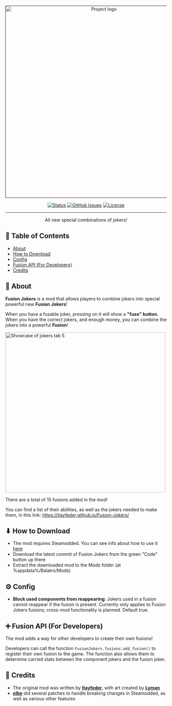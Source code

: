 <p align="center">
  <a href="" rel="noopener">
 <img width=600px src="art/logo.png?raw=true" alt="Project logo"></a>
</p>


<div align="center">

[![Status](https://img.shields.io/badge/status-active-success.svg)]()
[![GitHub Issues](https://img.shields.io/github/issues/itayfeder/Fusion-Jokers.svg)](https://github.com/itayfeder/Fusion-Jokers/issues)
[![License](https://img.shields.io/badge/license-GNU-blue.svg)](/LICENSE)

</div>

---

<p align="center"> All new special combinations of jokers!
    <br> 
</p>

## 📝 Table of Contents

- [About](#about)
- [How to Download](#how_to_download)
- [Config](#config)
- [Fusion API (For Developers)](#fusion_api)
- [Credits](#credits)

## 🧐 About <a name = "about"></a>

**Fusion Jokers** is a mod that allows players to combine jokers into special powerful new **Fusion Jokers**!

When you have a fusable joker, pressing on it will show a **"fuse" button**. When you have the correct jokers, and enough money, you can combine the jokers into a powerful **Fusion**! 

<img width=500px src="art/jokers_tab.png?raw=true" alt="Showcase of jokers tab 5"></a>

There are a total of 15 fusions added in the mod!

You can find a list of their abilities, as well as the jokers needed to make them, in this link: https://itayfeder.github.io/Fusion-Jokers/

## ⬇ How to Download <a name = "how_to_download"></a>

- The mod requires Steamodded. You can see info about how to use it [here](https://github.com/Steamopollys/Steamodded)
- Download the latest commit of Fusion Jokers from the green "Code" button up there
- Extract the downloaded mod to the Mods folder (at %appdata%/Balatro/Mods)

## ⚙️ Config <a name = "config"></a>

- **Block used components from reappearing**: Jokers used in a fusion cannot reappear if the fusion is present. Currently only applies to Fusion Jokers fusions; cross-mod functionality is planned. Default true.

## ➕ Fusion API (For Developers) <a name = "fusion_api"></a>

The mod adds a way for other developers to create their own fusions!

Developers can call the function `FusionJokers.fusions:add_fusion()` to register their own fusion to the game. The function also allows them to determine carried stats between the component jokers and the fusion joker.

## 🎉 Credits <a name = "credits"></a>

- The original mod was written by [**Itayfeder**](https://github.com/stars/itayfeder/lists/balatro-modding), with art created by [**Lyman**](https://github.com/spikeof2010)
- [**elbe**](https://github.com/lshtech) did several patches to handle breaking changes in Steamodded, as well as various other features
